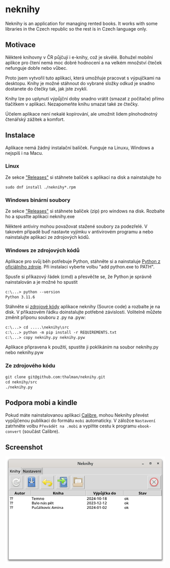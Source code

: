 # neknihy
Neknihy is an application for managing rented books.
It works with some libraries in the Czech republic
so the rest is in Czech language only.

## Motivace

Některé knihovny v ČR půjčují i e-knihy, což je skvělé. Bohužel
mobilní aplikce pro čtení nemá moc dobré hodnocení a na velkém
množství čteček nefunguje dobře nebo vůbec.

Proto jsem vytvořil tuto aplikaci, která umožňuje pracovat
s výpujčkami na desktopu. Knihy je možné stáhnout do vybrané
složky odkud je snadno dostanete do čtečky tak, jak jste zvyklí.

Knihy lze po uplynutí výpůjční doby snadno vrátit (smazat z počítače)
přímo tlačítkem v aplikaci. Nezapomeňte knihu smazat také ze čtečky.

Účelem aplikace není nekalé kopírování, ale umožnit
lidem plnohodnotný čtenářský zážitek a komfort.

## Instalace

Aplikace nemá žádný instalační balíček. Funguje na Linuxu, Windows a
nejspíš i na Macu.

### Linux

Ze sekce ["Releases"](https://github.com/thalman/neknihy/releases)
si stáhnete balíček s aplikací na disk a nainstalujte ho

	sudo dnf install ./neknihy*.rpm

### Windows binární soubory

Ze sekce ["Releases"](https://github.com/thalman/neknihy/releases)
si stáhnete balíček (zip) pro windows na disk. Rozbalte ho a spusťte
aplikaci neknihy.exe

Některé antiviry mohou považovat stažené soubory za podezřelé.
V takovém případě buď nastavte vyjímku v antivirovém programu a nebo
nainstalujte aplikaci ze zdrojových kódů.

### Windows ze zdrojových kódů

Aplikace pro svůj běh potřebuje Python, stáhněte si a nainstaluje
[Python z oficiálního zdroje](https://www.python.org/downloads/windows/).
Při instalaci vyberte volbu "add python.exe to PATH".

Spusťe si příkazový řádek (cmd) a přesvěčte se, že Python je správně
nainstalován a je možné ho spustit

    c:\...> python --version
    Python 3.11.6

Stáhněte si [zdrojové kódy](https://github.com/thalman/neknihy/releases)
aplikace neknihy (Source code) a rozbalte je na disk. V příkazovém
řádku doinstalujte potřebné závislosti. Volitelně můžete změnit příponu
souboru z .py na .pyw:

    c:\...> cd .....\neknihy\src
    c:\...> python -m pip install -r REQUIREMENTS.txt
    c:\...> copy neknihy.py neknihy.pyw

Aplikace připravena k použití, spustíte ji poklikáním na soubor neknihy.py nebo
neknihy.pyw

### Ze zdrojového kódu

    git clone git@github.com:thalman/neknihy.git
    cd neknihy/src
    ./neknihy.py

## Podpora mobi a kindle

Pokud máte nainstalovanou aplikaci [Calibre](https://calibre-ebook.com/),
mohou Neknihy převést vypůjčenou publikaci do formátu `mobi` automaticky.
V záložce `Nastavení` zatrhněte volbu `Převádět na .mobi` a vyplňte cestu
k programu `ebook-convert` (součást Calibre).

## Screenshot

![mainwindow](contrib/screenshot.png "Screenshot")
